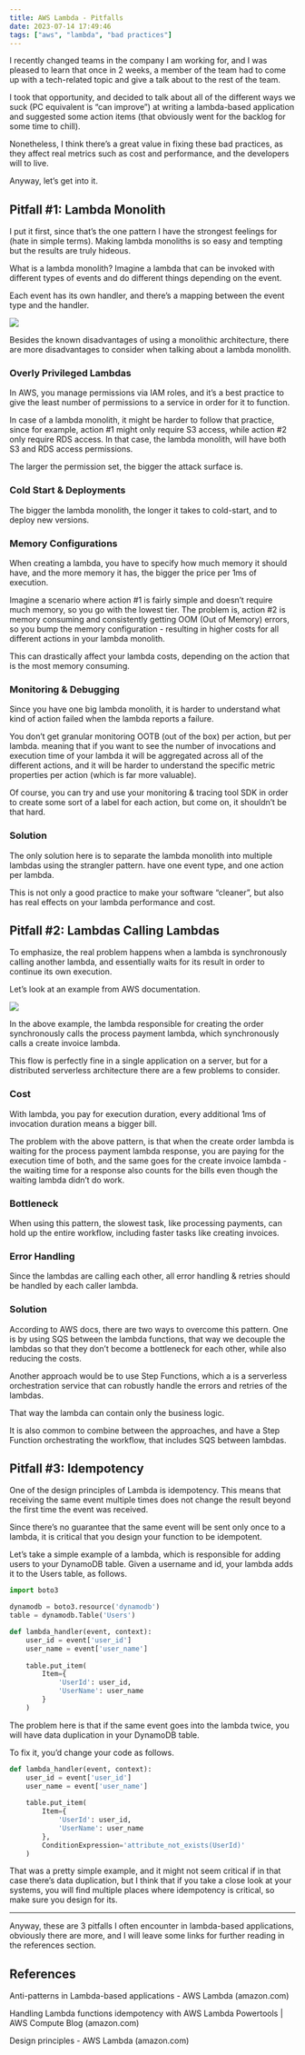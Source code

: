 ```yaml
---
title: AWS Lambda - Pitfalls
date: 2023-07-14 17:49:46
tags: ["aws", "lambda", "bad practices"]
---
```


I recently changed teams in the company I am working for, and I was pleased to learn that once in 2 weeks, a member of the team had to come up with a tech-related topic and give a talk about to the rest of the team.

I took that opportunity, and decided to talk about all of the different ways we suck (PC equivalent is “can improve”) at writing a lambda-based application and suggested some action items (that obviously went for the backlog for some time to chill).

Nonetheless, I think there’s a great value in fixing these bad practices, as they affect real metrics such as cost and performance, and the developers will to live.

Anyway, let’s get into it.

## Pitfall #1: Lambda Monolith

I put it first, since that’s the one pattern I have the strongest feelings for (hate in simple terms). Making lambda monoliths is so easy and tempting but the results are truly hideous.

What is a lambda monolith? Imagine a lambda that can be invoked with different types of events and do different things depending on the event.

Each event has its own handler, and there’s a mapping between the event type and the handler.

![](./aws-lambda-pitfalls/lambda-monolith.png)

Besides the known disadvantages of using a monolithic architecture, there are more disadvantages to consider when talking about a lambda monolith.

### Overly Privileged Lambdas
In AWS, you manage permissions via IAM roles, and it’s a best practice to give the least number of permissions to a service in order for it to function.

In case of a lambda monolith, it might be harder to follow that practice, since for example, action #1 might only require S3 access, while action #2 only require RDS access.
In that case, the lambda monolith, will have both S3 and RDS access permissions.

The larger the permission set, the bigger the attack surface is.

### Cold Start & Deployments
The bigger the lambda monolith, the longer it takes to cold-start, and to deploy new versions.

### Memory Configurations
When creating a lambda, you have to specify how much memory it should have, and the more memory it has, the bigger the price per 1ms of execution.

Imagine a scenario where action #1 is fairly simple and doesn’t require much memory, so you go with the lowest tier.
The problem is, action #2 is memory consuming and consistently getting OOM (Out of Memory) errors, so you bump the memory configuration - resulting in higher costs for all different actions in your lambda monolith.

This can drastically affect your lambda costs, depending on the action that is the most memory consuming.

### Monitoring & Debugging
Since you have one big lambda monolith, it is harder to understand what kind of action failed when the lambda reports a failure.

You don’t get granular monitoring OOTB (out of the box) per action, but per lambda. meaning that if you want to see the number of invocations and execution time of your lambda it will be aggregated across all of the different actions, and it will be harder to understand the specific metric properties per action (which is far more valuable).

Of course, you can try and use your monitoring & tracing tool SDK in order to create some sort of a label for each action, but come on, it shouldn’t be that hard.

### Solution
The only solution here is to separate the lambda monolith into multiple lambdas using the strangler pattern. have one event type, and one action per lambda.

This is not only a good practice to make your software “cleaner”, but also has real effects on your lambda performance and cost.

## Pitfall #2: Lambdas Calling Lambdas

To emphasize, the real problem happens when a lambda is synchronously calling another lambda, and essentially waits for its result in order to continue its own execution.

Let’s look at an example from AWS documentation.

![](./aws-lambda-pitfalls/lambda-call-lambda.webp)

In the above example, the lambda responsible for creating the order synchronously calls the process payment lambda, which synchronously calls a create invoice lambda.

This flow is perfectly fine in a single application on a server, but for a distributed serverless architecture there are a few problems to consider.

### Cost
With lambda, you pay for execution duration, every additional 1ms of invocation duration means a bigger bill.

The problem with the above pattern, is that when the create order lambda is waiting for the process payment lambda response, you are paying for the execution time of both, and the same goes for the create invoice lambda - the waiting time for a response also counts for the bills even though the waiting lambda didn’t do work.

### Bottleneck
When using this pattern, the slowest task, like processing payments, can hold up the entire workflow, including faster tasks like creating invoices.

### Error Handling
Since the lambdas are calling each other, all error handling & retries should be handled by each caller lambda.

### Solution
According to AWS docs, there are two ways to overcome this pattern.
One is by using SQS between the lambda functions, that way we decouple the lambdas so that they don’t become a bottleneck for each other, while also reducing the costs.

Another approach would be to use Step Functions, which a is a serverless orchestration service that can robustly handle the errors and retries of the lambdas.

That way the lambda can contain only the business logic.

It is also common to combine between the approaches, and have a Step Function orchestrating the workflow, that includes SQS between lambdas.

## Pitfall #3: Idempotency

One of the design principles of Lambda is idempotency. This means that receiving the same event multiple times does not change the result beyond the first time the event was received.

Since there’s no guarantee that the same event will be sent only once to a lambda, it is critical that you design your function to be idempotent.

Let’s take a simple example of a lambda, which is responsible for adding users to your DynamoDB table. Given a username and id, your lambda adds it to the Users table, as follows.


```python
import boto3

dynamodb = boto3.resource('dynamodb')
table = dynamodb.Table('Users')

def lambda_handler(event, context):
    user_id = event['user_id']
    user_name = event['user_name']
    
    table.put_item(
        Item={
            'UserId': user_id,
            'UserName': user_name
        }
    )
```

The problem here is that if the same event goes into the lambda twice, you will have data duplication in your DynamoDB table.

To fix it, you’d change your code as follows.

```python
def lambda_handler(event, context):
    user_id = event['user_id']
    user_name = event['user_name']
    
    table.put_item(
        Item={
            'UserId': user_id,
            'UserName': user_name
        },
        ConditionExpression='attribute_not_exists(UserId)'
    )
```

That was a pretty simple example, and it might not seem critical if in that case there’s data duplication, but I think that if you take a close look at your systems, you will find multiple places where idempotency is critical, so make sure you design for its.

---

Anyway, these are 3 pitfalls I often encounter in lambda-based applications, obviously there are more, and I will leave some links for further reading in the references section.


## References
Anti-patterns in Lambda-based applications - AWS Lambda (amazon.com)

Handling Lambda functions idempotency with AWS Lambda Powertools | AWS Compute Blog (amazon.com)

Design principles - AWS Lambda (amazon.com)
